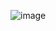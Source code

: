 ![image](https://github.com/jssolar/Weather-App/assets/120593445/f72f671f-850b-414f-b1bd-e1e88d5448ed)
